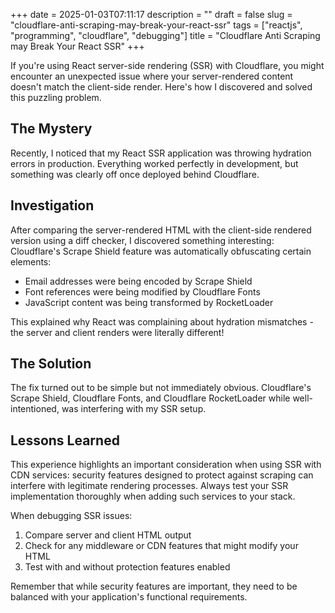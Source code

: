 +++
date = 2025-01-03T07:11:17
description = ""
draft = false
slug = "cloudflare-anti-scraping-may-break-your-react-ssr"
tags = ["reactjs", "programming", "cloudflare", "debugging"]
title = "Cloudflare Anti Scraping may Break Your React SSR"
+++

If you're using React server-side rendering (SSR) with Cloudflare, you might encounter an unexpected issue where your server-rendered content doesn't match the client-side render. Here's how I discovered and solved this puzzling problem.

## The Mystery

Recently, I noticed that my React SSR application was throwing hydration errors in production. Everything worked perfectly in development, but something was clearly off once deployed behind Cloudflare.

## Investigation

After comparing the server-rendered HTML with the client-side rendered version using a diff checker, I discovered something interesting: Cloudflare's Scrape Shield feature was automatically obfuscating certain elements:

- Email addresses were being encoded by Scrape Shield
- Font references were being modified by Cloudflare Fonts
- JavaScript content was being transformed by RocketLoader

This explained why React was complaining about hydration mismatches - the server and client renders were literally different!

## The Solution

The fix turned out to be simple but not immediately obvious. Cloudflare's Scrape Shield, Cloudflare Fonts, and Cloudflare RocketLoader while well-intentioned, was interfering with my SSR setup.

## Lessons Learned

This experience highlights an important consideration when using SSR with CDN services: security features designed to protect against scraping can interfere with legitimate rendering processes. Always test your SSR implementation thoroughly when adding such services to your stack.

When debugging SSR issues:

1. Compare server and client HTML output
2. Check for any middleware or CDN features that might modify your HTML
3. Test with and without protection features enabled

Remember that while security features are important, they need to be balanced with your application's functional requirements.

